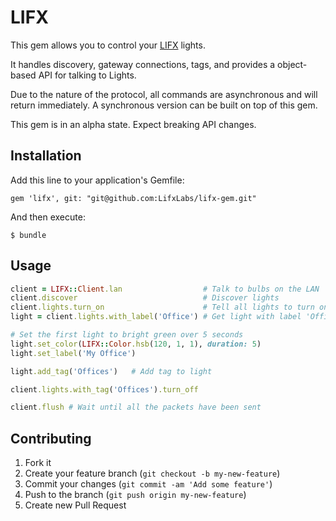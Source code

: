 # LIFX

This gem allows you to control your [LIFX](http://lifx.co) lights.

It handles discovery, gateway connections, tags, and provides a object-based API
for talking to Lights.

Due to the nature of the protocol, all commands are asynchronous and will return immediately.
A synchronous version can be built on top of this gem.

This gem is in an alpha state. Expect breaking API changes.

## Installation

Add this line to your application's Gemfile:

    gem 'lifx', git: "git@github.com:LifxLabs/lifx-gem.git"

And then execute:

    $ bundle

## Usage

```ruby
client = LIFX::Client.lan                  # Talk to bulbs on the LAN
client.discover                            # Discover lights
client.lights.turn_on                      # Tell all lights to turn on
light = client.lights.with_label('Office') # Get light with label 'Office'

# Set the first light to bright green over 5 seconds
light.set_color(LIFX::Color.hsb(120, 1, 1), duration: 5)
light.set_label('My Office')

light.add_tag('Offices')   # Add tag to light

client.lights.with_tag('Offices').turn_off

client.flush # Wait until all the packets have been sent
```

## Contributing

1. Fork it
2. Create your feature branch (`git checkout -b my-new-feature`)
3. Commit your changes (`git commit -am 'Add some feature'`)
4. Push to the branch (`git push origin my-new-feature`)
5. Create new Pull Request
